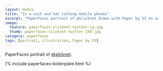 ```yaml
---
layout: media
title: "In a suit and hat talking mobile phones"
excerpt: "PaperFaces portrait of @slicknet drawn with Paper by 53 on an iPad."
image: 
  feature: paperfaces-slicknet-twitter-lg.jpg
  thumb: paperfaces-slicknet-twitter-150.jpg
category: paperfaces
tags: [portrait, illustration, Paper by 53]
---
```


PaperFaces portrait of [@slicknet](http://twitter.com/slicknet).

{% include paperfaces-boilerplate.html %}